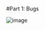 #Part 1: Bugs


![image](https://github.com/HaRa909/cse15l-lab-reports/assets/146860413/c6886785-9ab4-4fd9-acb4-ecae36340740)
